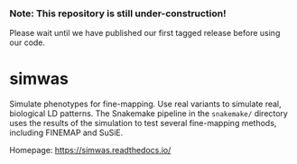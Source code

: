 ### Note: This repository is still under-construction!
Please wait until we have published our first tagged release before using our code.

# simwas
Simulate phenotypes for fine-mapping. Use real variants to simulate real, biological LD patterns.
The Snakemake pipeline in the `snakemake/` directory uses the results of the simulation to test several fine-mapping methods, including FINEMAP and SuSiE.

Homepage: https://simwas.readthedocs.io/
